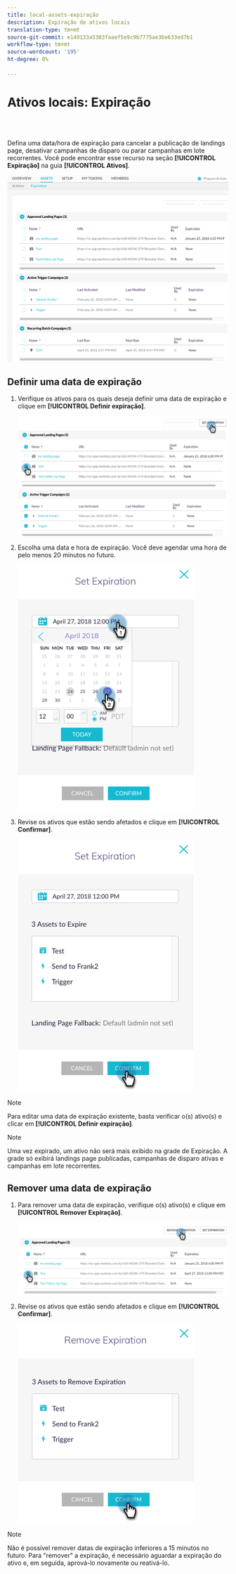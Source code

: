 ```yaml
---
title: local-assets-expiração
description: Expiração de ativos locais
translation-type: tm+mt
source-git-commit: e149133a5383faaef5e9c9b7775ae36e633ed7b1
workflow-type: tm+mt
source-wordcount: '195'
ht-degree: 0%

---
```



# Ativos locais: Expiração

<br> 

Defina uma data/hora de expiração para cancelar a publicação de landings page, desativar campanhas de disparo ou parar campanhas em lote recorrentes. Você pode encontrar esse recurso na seção **[!UICONTROL Expiração]** na guia **[!UICONTROL Ativos]**.

![Imagem Um](/help/sky/assets/programs/local-assets-expiration/local-assets-expiration-1.png)

## Definir uma data de expiração

1. Verifique os ativos para os quais deseja definir uma data de expiração e clique em **[!UICONTROL Definir expiração]**.

   ![Imagem dois](/help/sky/assets/programs/local-assets-expiration/local-assets-expiration-2.png)

1. Escolha uma data e hora de expiração. Você deve agendar uma hora de pelo menos 20 minutos no futuro.

   ![Imagem Três](/help/sky/assets/programs/local-assets-expiration/local-assets-expiration-3.png)

1. Revise os ativos que estão sendo afetados e clique em **[!UICONTROL Confirmar]**.

   ![Imagem quatro](/help/sky/assets/programs/local-assets-expiration/local-assets-expiration-4.png)

>[!NOTE]
>
>Para editar uma data de expiração existente, basta verificar o(s) ativo(s) e clicar em **[!UICONTROL Definir expiração]**.

>[!NOTE]
>
>Uma vez expirado, um ativo não será mais exibido na grade de Expiração. A grade só exibirá landings page publicadas, campanhas de disparo ativas e campanhas em lote recorrentes.

## Remover uma data de expiração

1. Para remover uma data de expiração, verifique o(s) ativo(s) e clique em **[!UICONTROL Remover Expiração]**.

   ![Imagem cinco](/help/sky/assets/programs/local-assets-expiration/local-assets-expiration-5.png)

1. Revise os ativos que estão sendo afetados e clique em **[!UICONTROL Confirmar]**.

   ![Imagem seis](/help/sky/assets/programs/local-assets-expiration/local-assets-expiration-6.png)

>[!NOTE]
>
>Não é possível remover datas de expiração inferiores a 15 minutos no futuro. Para &quot;remover&quot; a expiração, é necessário aguardar a expiração do ativo e, em seguida, aprová-lo novamente ou reativá-lo.
